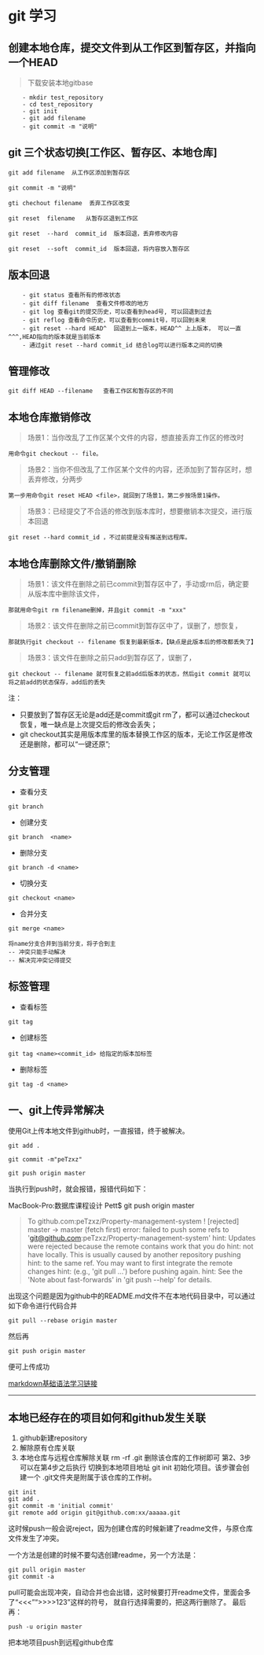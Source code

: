 # git 学习
## 创建本地仓库，提交文件到从工作区到暂存区，并指向一个HEAD
>下载安装本地gitbase
```
    - mkdir test_repository
    - cd test_repository
    - git init
    - git add filename
    - git commit -m "说明"
```
## git 三个状态切换[工作区、暂存区、本地仓库]

    git add filename  从工作区添加到暂存区

    git commit -m "说明"

    gti chechout filename  丢弃工作区改变

    git reset  filename   从暂存区退到工作区

    git reset  --hard  commit_id  版本回退，丢弃修改内容

    git reset  --soft  commit_id  版本回退，将内容放入暂存区
## 版本回退
```
    - git status 查看所有的修改状态
    - git diff filename  查看文件修改的地方
    - git log 查看git的提交历史，可以查看到head号, 可以回退到过去
    - git reflog 查看命令历史，可以查看到commit号，可以回到未来
    - git reset --hard HEAD^  回退到上一版本，HEAD^^ 上上版本， 可以一直^^^,HEAD指向的版本就是当前版本
    - 通过git reset --hard commit_id 结合log可以进行版本之间的切换
```
## 管理修改
```
git diff HEAD --filename   查看工作区和暂存区的不同
```
## 本地仓库撤销修改
> 场景1：当你改乱了工作区某个文件的内容，想直接丢弃工作区的修改时
```
用命令git checkout -- file。
```
> 场景2：当你不但改乱了工作区某个文件的内容，还添加到了暂存区时，想丢弃修改，分两步
```
第一步用命令git reset HEAD <file>，就回到了场景1，第二步按场景1操作。
```
> 场景3：已经提交了不合适的修改到版本库时，想要撤销本次提交，进行版本回退
```
git reset --hard commit_id ，不过前提是没有推送到远程库。
```
## 本地仓库删除文件/撤销删除
> 场景1：该文件在删除之前已commit到暂存区中了，手动或rm后，确定要从版本库中删除该文件，
```
那就用命令git rm filename删掉，并且git commit -m "xxx"
```
> 场景2：该文件在删除之前已commit到暂存区中了，误删了，想恢复，
```
那就执行git checkout -- filename 恢复到最新版本，【缺点是此版本后的修改都丢失了】
```
> 场景3：该文件在删除之前只add到暂存区了，误删了，
```
git checkout -- filename 就可恢复之前add后版本的状态，然后git commit 就可以将之前add的状态保存，add后的丢失
```
注：
- 只要放到了暂存区无论是add还是commit或git rm了，都可以通过checkout恢复，唯一缺点是上次提交后的修改会丢失；
- git checkout其实是用版本库里的版本替换工作区的版本，无论工作区是修改还是删除，都可以“一键还原”;



## 分支管理
- 查看分支
```
git branch
```
- 创建分支
```
git branch  <name>
```
- 删除分支
```
git branch -d <name>
```
- 切换分支
```
git checkout <name>
```
- 合并分支
```
git merge <name>

将name分支合并到当前分支，将子合到主
-- 冲突只能手动解决
-- 解决完冲突记得提交
```
## 标签管理
- 查看标签
```
git tag
```
- 创建标签
```
git tag <name><commit_id> 给指定的版本加标签
```
- 删除标签
```
git tag -d <name>
```





## 一、git上传异常解决

使用Git上传本地文件到github时，一直报错，终于被解决。

    git add .

    git commit -m"peTzxz"

    git push origin master

当执行到push时，就会报错，报错代码如下：

MacBook-Pro:数据库课程设计 Pett$ git push origin master
>To github.com:peTzxz/Property-management-system
 ! [rejected]        master -> master (fetch first)
error: failed to push some refs to 'git@github.com:peTzxz/Property-management-system'
hint: Updates were rejected because the remote contains work that you do
hint: not have locally. This is usually caused by another repository pushing
hint: to the same ref. You may want to first integrate the remote changes
hint: (e.g., 'git pull ...') before pushing again.
hint: See the 'Note about fast-forwards' in 'git push --help' for details.

出现这个问题是因为github中的README.md文件不在本地代码目录中，可以通过如下命令进行代码合并
```
git pull --rebase origin master
```
然后再
```
git push origin master
```
便可上传成功

[markdown基础语法学习链接](https://github.com/younghz/Markdown "Markdown")
***

## 本地已经存在的项目如何和github发生关联
1. github新建repository
2. 解除原有仓库关联
3. 本地仓库与远程仓库解除关联 rm -rf .git 删除该仓库的工作树即可 第2、3步可以在第4步之后执行
切换到本地项目地址 git init 初始化项目。该步骤会创建一个 .git文件夹是附属于该仓库的工作树。
```
git init
git add .
git commit -m 'initial commit'
git remote add origin git@github.com:xx/aaaaa.git
```
这时候push一般会说reject，因为创建仓库的时候新建了readme文件，与原仓库文件发生了冲突。

一个方法是创建的时候不要勾选创建readme，另一个方法是：
```
git pull origin master
git commit -a
```
pull可能会出现冲突，自动合并也会出错，这时候要打开readme文件，里面会多了“<<<”“>>>>123”这样的符号， 就自行选择需要的，把这两行删除了。
最后再：
```
push -u origin master
```
把本地项目push到远程github仓库
